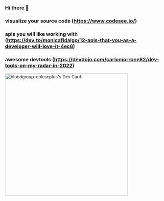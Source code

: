 ### Hi there 👋

### visualize your source code (https://www.codesee.io/)
### apis you will like working with (https://dev.to/monicafidalgo/12-apis-that-you-as-a-developer-will-love-it-4ec6)

### awesome devtools (https://devdojo.com/carlomorrone82/dev-tools-on-my-radar-in-2022)
<a href="https://app.daily.dev/bloodgroup-cplusplus"><img src="https://api.daily.dev/devcards/32186d6e05074119b502534ab765e070.png?r=93x" width="400" alt="bloodgroup-cpluscplus's Dev Card"/></a>

<!--
**bloodgroup-cplusplus/bloodgroup-cplusplus** is a ✨ _special_ ✨ repository because its `README.md` (this file) appears on your GitHub profile.

Here are some ideas to get you started:

- 🔭 I’m currently working on ...
- 🌱 I’m currently learning ...
- 👯 I’m looking to collaborate on ...
- 🤔 I’m looking for help with ...
- 💬 Ask me about ...
- 📫 How to reach me: ...
- 😄 Pronouns: ...
- ⚡ Fun fact: ...
-->
